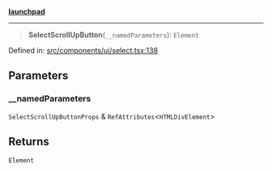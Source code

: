 [**launchpad**](index.md)

***

> **SelectScrollUpButton**(`__namedParameters`): `Element`

Defined in: [src/components/ui/select.tsx:138](https://github.com/victorbratov/launchpad/blob/2fb5c03d3b8a4ead86d4ea12df9db7edc90ac88e/src/components/ui/select.tsx#L138)

## Parameters

### \_\_namedParameters

`SelectScrollUpButtonProps` & `RefAttributes`\<`HTMLDivElement`\>

## Returns

`Element`
